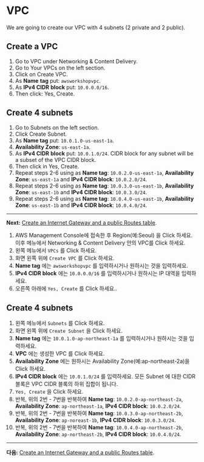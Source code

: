 # VPC

We are going to create our VPC with 4 subnets (2 private and 2 public).

## Create a VPC
1. Go to VPC under Networking & Content Delivery.
2. Go to Your VPCs on the left section.
3. Click on Create VPC.
4. As **Name** **tag** put: `awsworkshopvpc`.
5. As **IPv4 CIDR** **block** put: `10.0.0.0/16`.
6. Then click: Yes, Create.

## Create 4 subnets
1. Go to Subnets on the left section.
2. Click Create Subnet.
3. As **Name tag** put: `10.0.1.0-us-east-1a`.
4. **Availability Zone**: `us-east-1a`.
5. As **IPv4 CIDR** **block** put: `10.0.1.0/24`. CIDR block for any subnet will be a subset of the VPC CIDR block.
6. Then click in Yes, Create.
7. Repeat steps 2-6 using as **Name tag**: `10.0.2.0-us-east-1a`, **Availability Zone**: `us-east-1a` and **IPv4 CIDR block**: `10.0.2.0/24`.
8. Repeat steps 2-6 using as **Name tag**: `10.0.3.0-us-east-1b`, **Availability Zone**: `us-east-1b` and **IPv4 CIDR block**: `10.0.3.0/24`.
9. Repeat steps 2-6 using as **Name tag**: `10.0.4.0-us-east-1b`, **Availability Zone**: `us-east-1b` and **IPv4 CIDR block**: `10.0.4.0/24`.

---
**Next:** [Create an Internet Gateway and a public Routes table](/workshop/vpc-subnets-bastion/02-internet-gateway.md).

1. AWS Management Console에 접속한 후 Region(예:Seoul) 을 Click 하세요. 이후 메뉴에서 Networking & Content Delivery 안의 VPC를 Click 하세요.
2. 왼쪽 메뉴에서 `VPCs` 를 Click 하세요.
3. 화면 왼쪽 위에 `Create VPC` 를 Click 하세요.
4. **Name tag** 에는 `awsworkshopvpc` 를 입력하시거나 원하시는 것을 입력하세요.
5. **IPv4 CIDR block** 에는 `10.0.0.0/16` 를 입력하시거나 원하시는 IP 대역을 입력하세요.
6. 오른쪽 아래에 `Yes, Create` 를 Click 하세요..

## Create 4 subnets
1. 왼쪽 메뉴에서 `Subnets` 를 Click 하세요.
2. 화면 왼쪽 위에 `Create Subnet` 을 Click 하세요.
3. **Name tag** 에는 `10.0.1.0-ap-northeast-1a` 를 입력하시거나 원하시는 것을 입력하세요.
4. **VPC** 에는 생성한 VPC 를 Click 하세요.
5. **Availability Zone** 에는 원하시는 Availability Zone(예:ap-northeast-2a)을 Click 하세요.
6. **IPv4 CIDR block** 에는 `10.0.1.0/24` 를 입력하세요. 모든 Subnet 에 대한 CIDR 블록은 VPC CIDR 블록의 하위 집합이 됩니다.
7. `Yes, Create` 을 Click 하세요.
8. 반복, 위의 2번 - 7번을 반복하여 **Name tag**: `10.0.2.0-ap-northeast-2a`, **Availability Zone**: `ap-northeast-1a`, **IPv4 CIDR block**: `10.0.2.0/24`.
9. 반복, 위의 2번 - 7번을 반복하여 **Name tag**: `10.0.3.0-ap-northeast-2b`, **Availability Zone**: `ap-noreast-1b`, **IPv4 CIDR block**: `10.0.3.0/24`.
10. 반복, 위의 2번 - 7번을 반복하여 **Name tag**: `10.0.4.0-ap-northeast-2b`, **Availability Zone**: `ap-northeast-2b`, **IPv4 CIDR block**: `10.0.4.0/24`.

---
**다음:** [Create an Internet Gateway and a public Routes table](/workshop/vpc-subnets-bastion/02-internet-gateway.md).


